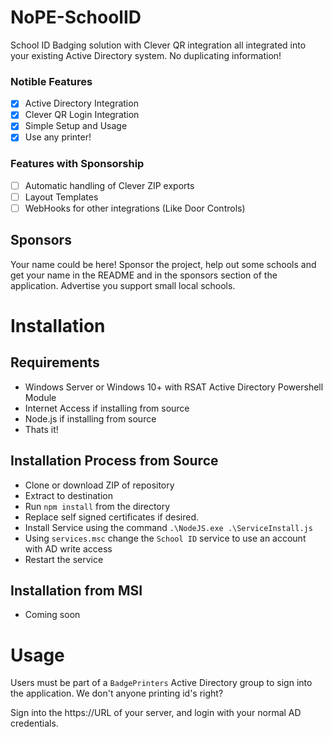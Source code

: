 # NoPE-SchoolID
School ID Badging solution with Clever QR integration all integrated into your existing Active Directory system. No duplicating information!

### Notible Features
- [x] Active Directory Integration
- [x] Clever QR Login Integration
- [x] Simple Setup and Usage
- [x] Use any printer!

### Features with Sponsorship
- [ ] Automatic handling of Clever ZIP exports
- [ ] Layout Templates
- [ ] WebHooks for other integrations (Like Door Controls)

## Sponsors
Your name could be here! Sponsor the project, help out some schools and get your name in the README and in the sponsors section of the application. Advertise you support small local schools.  


# Installation

## Requirements
* Windows Server or Windows 10+ with RSAT Active Directory Powershell Module
* Internet Access if installing from source
* Node.js if installing from source
* Thats it!

## Installation Process from Source
* Clone or download ZIP of repository
* Extract to destination
* Run `npm install` from the directory
* Replace self signed certificates if desired.
* Install Service using the command  `.\NodeJS.exe .\ServiceInstall.js`
* Using `services.msc` change the `School ID` service to use an account with AD write access
* Restart the service

## Installation from MSI
* Coming soon




# Usage
Users must be part of a `BadgePrinters` Active Directory group to sign into the application. We don't anyone printing id's right? 

Sign into the https://URL of your server, and login with your normal AD credentials.

